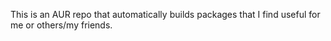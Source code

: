 This is an AUR repo that automatically builds packages that I find useful for me or others/my friends.
